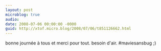 ```yaml
---
layout: post
microblog: true
audio: 
date: 2008-07-06 00:00:00 -0000
guid: http://xtof.micro.blog/2008/07/06/t851126662.html
---
```

bonne journée à tous et merci pour tout. besoin d'air. #maviesansbug ;)

